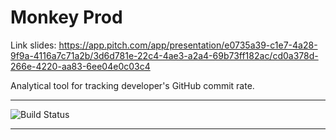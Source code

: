# Monkey Prod

Link slides: https://app.pitch.com/app/presentation/e0735a39-c1e7-4a28-9f9a-4116a7c71a2b/3d6d781e-22c4-4ae3-a2a4-69b73ff182ac/cd0a378d-266e-4220-aa83-6ee04e0c03c4

Analytical tool for tracking developer's GitHub commit rate.

---
![Build Status](https://img.shields.io/endpoint.svg?url=https%3A%2F%2Factions-badge.atrox.dev%2FIah-Uch%2Fdevprod%2Fbadge%3Fref%3Dmain%26token%3D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&style=for-the-badge)

---


<!-- START doctoc generated TOC please keep comment here to allow auto update -->
<!-- DON'T EDIT THIS SECTION, INSTEAD RE-RUN doctoc TO UPDATE -->



<!-- END doctoc generated TOC please keep comment here to allow auto update -->
